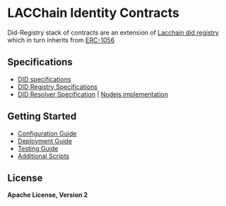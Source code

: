 # LACChain Identity Contracts

Did-Registry stack of contracts are an extension of [Lacchain did registry](https://github.com/lacchain/lacchain-did-registry/tree/master) which in turn inherits from [ERC-1056](https://github.com/ethereum/EIPs/issues/1056)

## Specifications

- [DID specifications](./DidSpecs.md)
- [DID Registry Specifications](./DidRegistry.md)
- [DID Resolver Specification](./DidResolverSpecs.md) | [Nodejs implementation](https://github.com/lacchain/lacchain-did-js)

## Getting Started

- [Configuration Guide](docs/tech/configuration.md)
- [Deployment Guide](docs/tech/deployment.md)
- [Testing Guide](docs/tech/testing.md)
- [Additional Scripts](docs/tech/additionalscripts.md)

## License

**Apache License, Version 2**
